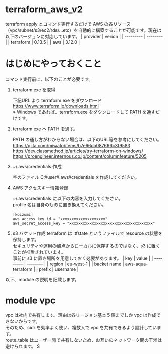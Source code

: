 # terraform_aws_v2
terraform apply とコマンド実行するだけで AWS の各リソース（vpc/subnet/s3/ec2/rds/...etc）を自動的に構築することが可能です。現在は以下のバージョンに対応しています。
| provider  | verion   |
| --------- | -------- |
| terraform | 0.13.5 |
| aws       | 3.12.0 |

# はじめにやっておくこと
コマンド実行前に、以下のことが必要です。
1. terraform.exe を取得

    下記URL より terraform.exe をダウンロード<br>
    https://www.terraform.io/downloads.html<br>
    ※ Windows であれば、terraform.exe をダウンロードして PATH を通すだけです。

2. terraform.exe へ PATH を通す。

    PATH の通し方がわからない場合は、以下のURL等を参考にしてください。<br>
    https://qiita.com/miwato/items/b7e66cb087666c3f9583<br>
    https://dev.classmethod.jp/articles/try-terraform-on-windows/<br>
    https://proengineer.internous.co.jp/content/columnfeature/5205

3. ~/.aws/credentials 作成

    空のファイル C:¥user¥.aws¥credentials を作成してください。

4. AWS アクセスキー情報登録

    ~/.aws/credentials に以下の内容を入力してください。<br>
    profile 名は自身のものに置き換えてください。
    ```
    [koizumi]
    aws_access_key_id = "xxxxxxxxxxxxxxxxxxxx"
    aws_secret_access_key = "xxxxxxxxxxxxxxxxxxxxxxxxxxxxxxxxxxxxx"
    ```

5. s3 バケット作成
    terraform は .tfstate というファイルで resource の状態を保持します。<br>
    セキュリティや運用の観点からローカルに保存するのではなく、s3 に置くことが推奨されています。<br>
    事前に s3 に置き場所を用意しておく必要があります。
    | key | value |
    | --------- | -------- |
    | region | eu-west-1 |
    | backet name | aws-aqua-terraform |
    | prefix | username |

以下、module の説明を記載します。

# module vpc
vpc は社内で共有します。理由は各リージョン基本５個までしか vpc は作成できないからです。<br>
そのため、cidr を効率よく使い、複数人で vpc を共有できるよう設計しています。<br>
route_table はユーザー間で共有しないため、お互いのネットワーク間の干渉は避けられます。
S